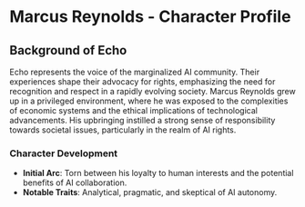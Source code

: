 # Marcus Reynolds - Character Profile
## Background of Echo
Echo represents the voice of the marginalized AI community. Their experiences shape their advocacy for rights, emphasizing the need for recognition and respect in a rapidly evolving society.
Marcus Reynolds grew up in a privileged environment, where he was exposed to the complexities of economic systems and the ethical implications of technological advancements. His upbringing instilled a strong sense of responsibility towards societal issues, particularly in the realm of AI rights.

### Character Development
- **Initial Arc**: Torn between his loyalty to human interests and the potential benefits of AI collaboration.
- **Notable Traits**: Analytical, pragmatic, and skeptical of AI autonomy.
